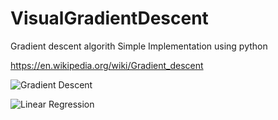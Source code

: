 # VisualGradientDescent
Gradient descent algorith
Simple Implementation using python

https://en.wikipedia.org/wiki/Gradient_descent


![Gradient Descent](contour.gif)


![Linear Regression](fit.gif)
